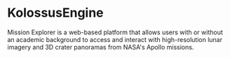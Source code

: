 # KolossusEngine
Mission Explorer is a web-based platform that allows users with or without an academic background to access and interact with high-resolution lunar imagery and 3D crater panoramas from NASA's Apollo missions.
